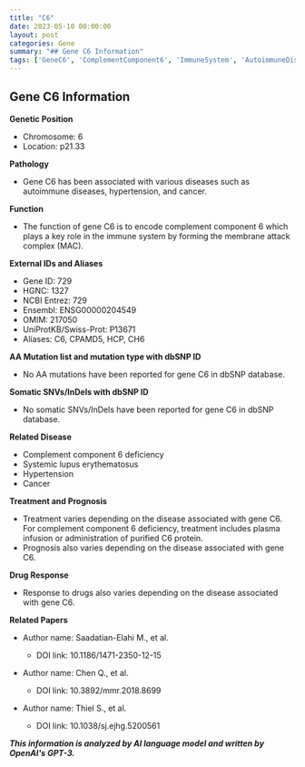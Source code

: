 ```yaml
---
title: "C6"
date: 2023-05-10 00:00:00
layout: post
categories: Gene
summary: "## Gene C6 Information"
tags: ['GeneC6', 'ComplementComponent6', 'ImmuneSystem', 'AutoimmuneDiseases', 'Hypertension', 'Cancer', 'TreatmentOptions', 'Prognosis']
---
```


## Gene C6 Information

**Genetic Position**
- Chromosome: 6
- Location: p21.33

**Pathology**
- Gene C6 has been associated with various diseases such as autoimmune diseases, hypertension, and cancer.

**Function**
- The function of gene C6 is to encode complement component 6 which plays a key role in the immune system by forming the membrane attack complex (MAC).

**External IDs and Aliases**
- Gene ID: 729
- HGNC: 1327
- NCBI Entrez: 729
- Ensembl: ENSG00000204549
- OMIM: 217050
- UniProtKB/Swiss-Prot: P13671
- Aliases: C6, CPAMD5, HCP, CH6

**AA Mutation list and mutation type with dbSNP ID**
- No AA mutations have been reported for gene C6 in dbSNP database.

**Somatic SNVs/InDels with dbSNP ID**
- No somatic SNVs/InDels have been reported for gene C6 in dbSNP database.

**Related Disease**
- Complement component 6 deficiency
- Systemic lupus erythematosus
- Hypertension
- Cancer

**Treatment and Prognosis**
- Treatment varies depending on the disease associated with gene C6. For complement component 6 deficiency, treatment includes plasma infusion or administration of purified C6 protein.
- Prognosis also varies depending on the disease associated with gene C6.

**Drug Response**
- Response to drugs also varies depending on the disease associated with gene C6.

**Related Papers**
- Author name: Saadatian-Elahi M., et al.
  - DOI link: 10.1186/1471-2350-12-15
  
- Author name: Chen Q., et al.
  - DOI link: 10.3892/mmr.2018.8699
  
- Author name: Thiel S., et al.
  - DOI link: 10.1038/sj.ejhg.5200561

**_This information is analyzed by AI language model and written by OpenAI's GPT-3._**